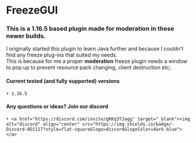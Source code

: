 # FreezeGUI

### This is a 1.16.5 based plugin made for moderation in these newer builds.
I originally started this plugin to learn Java further and because I couldn't find any freeze plug-ins that suited my needs.
<br> This is because for me a proper **moderation** freeze plugin needs a window to pop up to prevent resource pack changing, client destruction etc; 

#### Current tested (and fully supported) versions 
    • 1.16.5

#### Any questions or ideas? Join our discord 
    • <a href="https://discord.com/invite/gKKq3TJagg" target="_blank"><img alt="discord" align="center" src="https://img.shields.io/badge/-Discord-0D1117?style=flat-square&logo=discord&logoColor=dark-blue"></a> 
